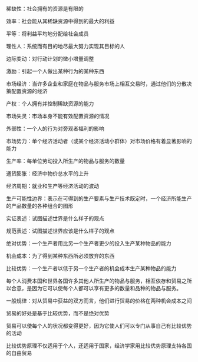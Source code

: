 稀缺性：社会拥有的资源是有限的

效率：社会能从其稀缺资源中得到的最大的利益

平等：将利益平均地分配给社会成员

理性人：系统而有目的地尽最大努力实现其目标的人

边际变动：对行动计划的微小增量调整

激励：引起一个人做出某种行为的某种东西

市场经济：当许多企业和家庭在物品与服务市场上相互交易时，通过他们的分散决策配置资源的经济

产权：个人拥有并控制稀缺资源的能力

市场失灵：市场本身不能有效配置资源的情况

外部性：一个人的行为对旁观者福利的影响

市场势力：单个经济活动者（或某个经济活动小群体）对市场价格有着显著影响的能力

生产率：每单位劳动投入所生产的物品与服务的数量

通货膨胀：经济中物价总水平的上升

经济周期：就业和生产等经济活动的波动

生产可能性边界：表示在可得到的生产要素与生产技术既定时，一个经济所能生产的产品数量的各种组合的图形

实证表述：试图描述世界是什么样子的观点

规范表述：试图描述世界应该是什么样子的观点

绝对优势：一个生产者用比另一个生产者更少的投入生产某种物品的能力

机会成本：为了得到某种东西所必须放弃的东西

比较优势：一个生产者以低于另一个生产者的机会成本生产某种物品的能力



每个人消费本国和世界各国许多其他人所生产的物品与服务，相互依存和贸易之所以合意，是因为它可以使每个人都可以享有更多的数量和品种的物品与服务。



一般规律：对从贸易中获益的双方而言，他们进行贸易的价格在两种机会成本之间



贸易的好处是基于比较优势，而不是绝对优势



贸易可以使每个人的状况都变得更好，因为它使人们可以专门从事自己有比较优势的活动



比较优势原理不仅适用于个人，还适用于国家，经济学家用比较优势原理支持各国的自由贸易